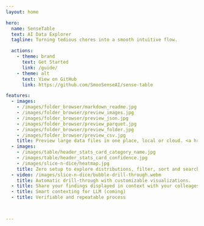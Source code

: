 ```yaml
---
layout: home

hero:
  name: SenseTable
  text: AI Data Explorer
  tagline: Turning tedious chores into a smooth intuitive flow.

  actions:
    - theme: brand
      text: Get Started
      link: /guide/
    - theme: alt
      text: View on GitHub
      link: https://github.com/SmooSenseAI/sense-table

features:
  - images:
    - /images/folder_browser/markdown_readme.jpg
    - /images/folder_browser/preview_images.jpg
    - /images/folder_browser/preview_json.jpg
    - /images/folder_browser/preview_parquet.jpg
    - /images/folder_browser/preview_folder.jpg
    - /images/folder_browser/preview_csv.jpg
    title: Preview large data files in one place, local or cloud. <a href="https://demo.table.smoosense.ai/FolderBrowser?rootFolder=s3://sense-table-demo/PreviewFiles" target=_blank>(demo)</a>
  - images:
    - /images/table/header_stats_card_category_name.jpg
    - /images/table/header_stats_card_confidence.jpg
    - /images/slice-n-dice/heatmap.jpg
    title: Zero setup to explore distributions, filter, sort and search values. <a href="https://demo.table.smoosense.ai/Table?filePath=s3://sense-table-demo/model_failure_analysis/object_detection/analyze_instances/yolov7.parquet" target=_blank>(demo)</a>
  - video: /images/slice-n-dice/bubble-drill-through.webm
    title: Automatic drill-through with customizable visualizations.
  - title: Share your findings displayed in context with your colleages with one button click.
  - title: Smart contexting for LLM (coming)
  - title: Verifiable and repeatable process



---
```

